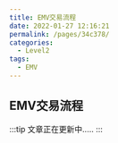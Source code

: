 ```yaml
---
title: EMV交易流程
date: 2022-01-27 12:16:21
permalink: /pages/34c378/
categories:
  - Level2
tags:
  - EMV
---
```


## EMV交易流程

:::tip 
文章正在更新中.....
:::


